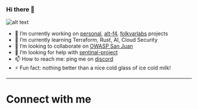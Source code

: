 ### Hi there 👋

![alt text](https://64.media.tumblr.com/33941b01d11c366cc81a1cbb5d1bf12f/tumblr_mhgb0rshoa1qmo2amo4_500.gifv)

- 🔭 I’m currently working on [personal](https://github.com/cywf/projects), [alt-f4](https://github.com/alt-f4-society/projects), [folkvarlabs](https://github.com/folkvarlabs/projects) projects
- 🌱 I’m currently learning Terraform, Rust, AI, Cloud Security
- 👯 I’m looking to collaborate on [OWASP San Juan](https://github.com/owasp/www-chapter-san-juan)
- 🤔 I’m looking for help with [sentinal-project](https://github.com/folkvarlabs/sentinal-project)
- 📫 How to reach me: ping me on [discord](https://discord.gg/nQgTBZZrA4)
- ⚡ Fun fact: nothing better than a nice cold glass of ice cold milk!

---

# Connect with me

